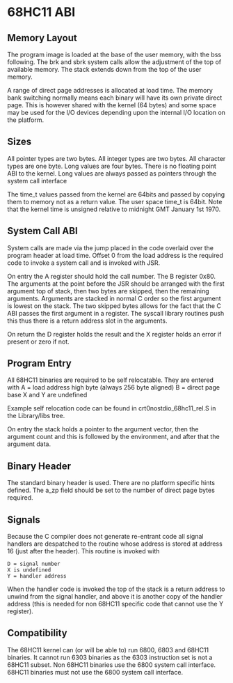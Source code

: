 # 68HC11 ABI

## Memory Layout

The program image is loaded at the base of the user memory, with the
bss following. The brk and sbrk system calls allow the adjustment of the top
of available memory. The stack extends down from the top of the user memory.

A range of direct page addresses is allocated at load time. The memory bank
switching normally means each binary will have its own private direct page.
This is however shared with the kernel (64 bytes) and some space may be used
for the I/O devices depending upon the internal I/O location on the
platform.
 
## Sizes

All pointer types are two bytes. All integer types are two bytes. All
character types are one byte. Long values are four bytes. There is no
floating point ABI to the kernel. Long values are always passed as pointers
through the system call interface

The time_t values passed from the kernel are 64bits and passed by copying
them to memory not as a return value. The user space time_t is 64bit. Note
that the kernel time is unsigned relative to midnight GMT January 1st 1970.

## System Call ABI

System calls are made via the jump placed in the code overlaid over the
program header at load time. Offset 0 from the load address is the required
code to invoke a system call and is invoked with JSR.

On entry the A register should hold the call number. The B register 0x80.
The arguments at the point before the JSR should be arranged with the
first argument top of stack, then two bytes are skipped, then the remaining
arguments. Arguments are stacked in normal C order so the first argument is
lowest on the stack. The two skipped bytes allows for the fact that the C
ABI passes the first argument in a register. The syscall library routines
push this thus there is a return address slot in the arguments.

On return the D register holds the result and the X register holds an error
if present or zero if not.

## Program Entry

All 68HC11 binaries are required to be self relocatable. They are entered
with
	A = load address high byte (always 256 byte aligned)
	B = direct page base
	X and Y are undefined

Example self relocation code can be found in crt0nostdio_68hc11_rel.S in the
Library/libs tree.

On entry the stack holds a pointer to the argument vector, then the argument
count and this is followed by the environment, and after that the argument
data.

## Binary Header

The standard binary header is used. There are no platform specific hints
defined. The a_zp field should be set to the number of direct page bytes
required.

## Signals

Because the C compiler does not generate re-entrant code all signal handlers
are despatched to the routine whose address is stored at address 16 (just
after the header). This routine is invoked with

	D = signal number
	X is undefined
	Y = handler address

When the handler code is invoked the top of the stack is a return address
to unwind from the signal handler, and above it is another copy of the
handler address (this is needed for non 68HC11 specific code that cannot use
the Y register).

## Compatibility

The 68HC11 kernel can (or will be able to) run 6800, 6803 and 68HC11
binaries. It cannot run 6303 binaries as the 6303 instruction set is not a
68HC11 subset. Non 68HC11 binaries use the 6800 system call interface.
68HC11 binaries must not use the 6800 system call interface.

